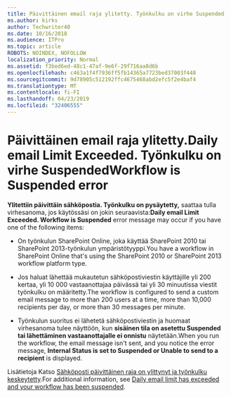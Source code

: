 ```yaml
---
title: Päivittäinen email raja ylitetty. Työnkulku on virhe Suspended
ms.author: kirks
author: Techwriter40
ms.date: 10/16/2018
ms.audience: ITPro
ms.topic: article
ROBOTS: NOINDEX, NOFOLLOW
localization_priority: Normal
ms.assetid: f3bed6ed-48c1-47af-9e6f-29f716aa8d6b
ms.openlocfilehash: c463a1f4f7936ff5fb14365a7723bed37003f448
ms.sourcegitcommit: 9d78905c512192ffc4675468abd2efc5f2e4baf4
ms.translationtype: MT
ms.contentlocale: fi-FI
ms.lasthandoff: 04/23/2019
ms.locfileid: "32406555"
---
```

# <a name="daily-email-limit-exceeded-workflow-is-suspended-error"></a><span data-ttu-id="e8454-103">Päivittäinen email raja ylitetty.</span><span class="sxs-lookup"><span data-stu-id="e8454-103">Daily email Limit Exceeded.</span></span> <span data-ttu-id="e8454-104">Työnkulku on virhe Suspended</span><span class="sxs-lookup"><span data-stu-id="e8454-104">Workflow is Suspended error</span></span>

 <span data-ttu-id="e8454-105">**Ylitettiin päivittäin sähköpostia. Työnkulku on pysäytetty,** saattaa tulla virhesanoma, jos käytössäsi on jokin seuraavista:</span><span class="sxs-lookup"><span data-stu-id="e8454-105">**Daily email Limit Exceeded. Workflow is Suspended** error message may occur if you have one of the following items:</span></span> 
  
- <span data-ttu-id="e8454-106">On työnkulun SharePoint Online, joka käyttää SharePoint 2010 tai SharePoint 2013-työnkulun ympäristötyyppi.</span><span class="sxs-lookup"><span data-stu-id="e8454-106">You have a workflow in SharePoint Online that's using the SharePoint 2010 or SharePoint 2013 workflow platform type.</span></span>
    
- <span data-ttu-id="e8454-107">Jos haluat lähettää mukautetun sähköpostiviestin käyttäjille yli 200 kertaa, yli 10 000 vastaanottajaa päivässä tai yli 30 minuutissa viestit työnkulku on määritetty.</span><span class="sxs-lookup"><span data-stu-id="e8454-107">The workflow is configured to send a custom email message to more than 200 users at a time, more than 10,000 recipients per day, or more than 30 messages per minute.</span></span>
    
- <span data-ttu-id="e8454-108">Työnkulun suoritus ei lähetetä sähköpostiviestin ja huomaat virhesanoma tulee näyttöön, kun **sisäinen tila on asetettu Suspended tai lähettäminen vastaanottajalle ei onnistu** näytetään.</span><span class="sxs-lookup"><span data-stu-id="e8454-108">When you run the workflow, the email message isn't sent, and you notice the error message, **Internal Status is set to Suspended or Unable to send to a recipient** is displayed.</span></span> 
    
<span data-ttu-id="e8454-109">Lisätietoja Katso [Sähköposti päivittäinen raja on ylittynyt ja työnkulku keskeytetty](https://go.microsoft.com/fwlink/?Linkid=2031137).</span><span class="sxs-lookup"><span data-stu-id="e8454-109">For additional information, see [Daily email limit has exceeded and your workflow has been suspended](https://go.microsoft.com/fwlink/?Linkid=2031137).</span></span>
  
